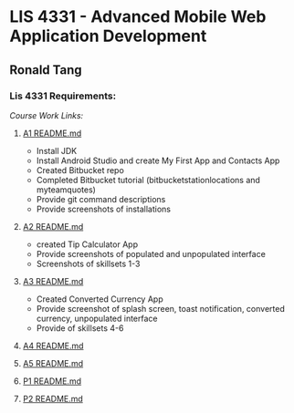 # LIS 4331 - Advanced Mobile Web Application Development

## Ronald Tang

### Lis 4331 Requirements:

*Course Work Links:*

1. [A1 README.md](a1/README.md "My A1 README.md file")
    - Install JDK
    - Install Android Studio and create My First App and Contacts App
    - Created Bitbucket repo
    - Completed Bitbucket tutorial (bitbucketstationlocations and myteamquotes)
    - Provide git command descriptions
    - Provide screenshots of installations

2. [A2 README.md](a2/README.md "My A2 README.md file")
    - created Tip Calculator App
    - Provide screenshots of populated and unpopulated interface
    - Screenshots of skillsets 1-3

3. [A3 README.md](a3/README.md "My A3 README.md file")
    - Created Converted Currency App
    - Provide screenshot of splash screen, toast notification, converted currency, unpopulated interface
    - Provide of skillsets 4-6

4. [A4 README.md](a4/README.md "My A4 README.md file")

5. [A5 README.md](a5/README.md "My A5 README.md file")

6. [P1 README.md](p1/README.md "My P1 README.md file")

7. [P2 README.md](p2/README.md "My P2 README.md file")

